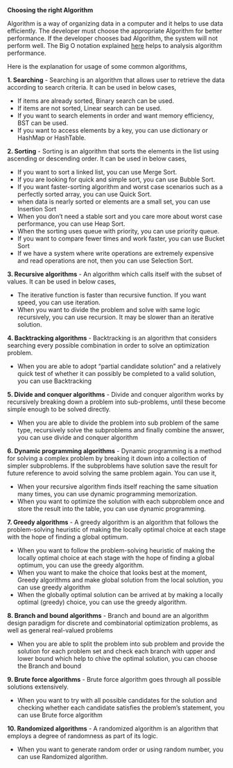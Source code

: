 **Choosing the right Algorithm**

Algorithm is a way of organizing data in a computer and it helps to use data efficiently. The developer must choose the appropriate Algorithm for better performance. If the developer chooses bad Algorithm, the system will not perform well. The Big O notation explained [here](../Algorithm/src/com/deepak/algorithms/Sorting/TimeAndSpaceComplexity.md) helps to analysis algorithm performance. 

Here is the explanation for usage of some common algorithms, 

**1. Searching** - Searching is an algorithm that allows user to retrieve the data according to search criteria. It can be used in below cases, 
- If items are already sorted, Binary search can be used.
- If items are not sorted, Linear search can be used.
- If you want to search elements in order and want memory efficiency, BST can be used.
- If you want to access elements by a key, you can use dictionary or HashMap or HashTable.

**2. Sorting** - Sorting is an algorithm that sorts the elements in the list using ascending or descending order. It can be used in below cases, 
- If you want to sort a linked list, you can use Merge Sort.
- If you are looking for quick and simple sort, you can use Bubble Sort.
- If you want faster-sorting algorithm and worst case scenarios such as a perfectly sorted array, you can use Quick Sort.
- when data is nearly sorted or elements are a small set, you can use Insertion Sort
- When you don’t need a stable sort and you care more about worst case performance, you can use Heap Sort.
- When the sorting uses queue with priority, you can use priority queue.
- If you want to compare fewer times and work faster, you can use Bucket Sort
- If we have a system where write operations are extremely expensive and read operations are not, then you can use Selection Sort.

**3. Recursive algorithms** - An algorithm which calls itself with the subset of values. It can be used in below cases, 
- The iterative function is faster than recursive function. If you want speed, you can use iteration.
- When you want to divide the problem and solve with same logic recursively, you can use recursion. It may be slower than an iterative solution.

**4. Backtracking algorithms** - Backtracking is an algorithm that considers searching every possible combination in order to solve an optimization problem. 
- When you are able to adopt “partial candidate solution” and a relatively quick test of whether it can possibly be completed to a valid solution, you can use Backtracking

**5. Divide and conquer algorithms** - Divide and conquer algorithm works by recursively breaking down a problem into sub-problems, until these become simple enough to be solved directly.
- When you are able to divide the problem into sub problem of the same type, recursively solve the subproblems and finally combine the answer, you can use divide and conquer algorithm

**6. Dynamic programming algorithms** - Dynamic programming is a method for solving a complex problem by breaking it down into a collection of simpler subproblems. If the subproblems have solution save the result for future reference to avoid solving the same problem again. You can use it, 
- When your recursive algorithm finds itself reaching the same situation many times, you can use dynamic programming memorization.
- When you want to optimize the solution with each subproblem once and store the result into the table, you can use dynamic programming.

**7. Greedy algorithms** - A greedy algorithm is an algorithm that follows the problem-solving heuristic of making the locally optimal choice at each stage with the hope of finding a global optimum.
- When you want to follow the problem-solving heuristic of making the locally optimal choice at each stage with the hope of finding a global optimum, you can use the greedy algorithm.
- When you want to make the choice that looks best at the moment, Greedy algorithms and make global solution from the local solution, you can use greedy algorithm
- When the globally optimal solution can be arrived at by making a locally optimal (greedy) choice, you can use the greedy algorithm.

**8. Branch and bound algorithms** - Branch and bound are an algorithm design paradigm for discrete and combinatorial optimization problems, as well as general real-valued problems
- When you are able to split the problem into sub problem and provide the solution for each problem set and check each branch with upper and lower bound which help to chive the optimal solution, you can choose the Branch and bound

**9. Brute force algorithms** - Brute force algorithm goes through all possible solutions extensively.
- When you want to try with all possible candidates for the solution and checking whether each candidate satisfies the problem’s statement, you can use Brute force algorithm

**10. Randomized algorithms** - A randomized algorithm is an algorithm that employs a degree of randomness as part of its logic.
- When you want to generate random order or using random number, you can use Randomized algorithm.